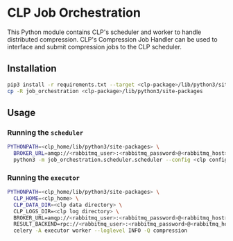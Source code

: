 # CLP Job Orchestration

This Python module contains CLP's scheduler and worker to handle distributed compression. 
CLP's Compression Job Handler can be used to interface and submit compression jobs to the CLP scheduler.

## Installation

```bash
pip3 install -r requirements.txt --target <clp-package>/lib/python3/site-packages
cp -R job_orchestration <clp-package>/lib/python3/site-packages
```

## Usage

### Running the `scheduler`

```bash
PYTHONPATH=<clp_home/lib/python3/site-packages> \
  BROKER_URL=amqp://<rabbitmq_user>:<rabbitmq_password>@<rabbitmq_host>:<rabbitmq_port> \
  python3 -m job_orchestration.scheduler.scheduler --config <clp config file path>
```

### Running the `executor`

```bash
PYTHONPATH=<clp_home/lib/python3/site-packages> \
  CLP_HOME=<clp_home> \
  CLP_DATA_DIR=<clp data directory> \
  CLP_LOGS_DIR=<clp log directory> \
  BROKER_URL=amqp://<rabbitmq_user>:<rabbitmq_password>@<rabbitmq_host>:<rabbitmq_port> \
  RESULT_BACKEND=rpc://<rabbitmq_user>:<rabbitmq_password>@<rabbitmq_host>:<rabbitmq_port> \
  celery -A executor worker --loglevel INFO -Q compression
```
